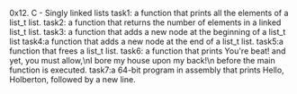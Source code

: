 0x12. C - Singly linked lists
task1: a function that prints all the elements of a list_t list.
task2: a function that returns the number of elements in a linked list_t list.
task3: a function that adds a new node at the beginning of a list_t list
task4:a function that adds a new node at the end of a list_t list.
task5:a function that frees a list_t list.
task6: a function that prints You're beat! and yet, you must allow,\nI bore my house upon my back!\n before the main function is executed.
task7:a 64-bit program in assembly that prints Hello, Holberton, followed by a new line.
